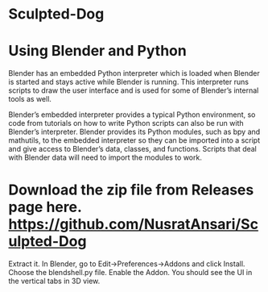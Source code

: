 # Sculpted-Dog
# Using Blender and Python

  Blender has an embedded Python interpreter which is loaded when Blender is started and stays active while Blender is running. This interpreter runs scripts to draw the user interface and is used for some of Blender’s internal tools as well.

Blender’s embedded interpreter provides a typical Python environment, so code from tutorials on how to write Python scripts can also be run with Blender’s interpreter. Blender provides its Python modules, such as bpy and mathutils, to the embedded interpreter so they can be imported into a script and give access to Blender’s data, classes, and functions. Scripts that deal with Blender data will need to import the modules to work.

# Download the zip file from Releases page here. https://github.com/NusratAnsari/Sculpted-Dog

Extract it.
In Blender, go to Edit->Preferences->Addons and click Install.
Choose the blendshell.py file.
Enable the Addon. 
You should see the UI in the vertical tabs in 3D view.

